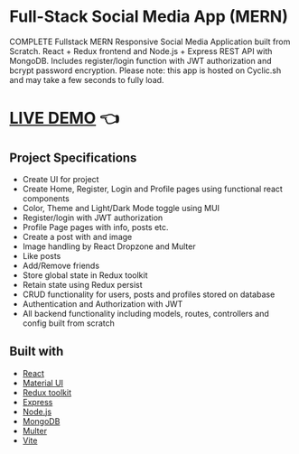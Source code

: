 # Full-Stack Social Media App (MERN)

COMPLETE Fullstack MERN Responsive Social Media Application built from Scratch. React + Redux frontend and Node.js + Express REST API with MongoDB. Includes register/login function with JWT authorization and bcrypt password encryption. Please note: this app is hosted on Cyclic.sh and may take a few seconds to fully load.

# [LIVE DEMO](https://silly-hen-tux.cyclic.app/) :point_left:

## Project Specifications

- Create UI for project
- Create Home, Register, Login and Profile pages using functional react components
- Color, Theme and Light/Dark Mode toggle using MUI
- Register/login with JWT authorization
- Profile Page pages with info, posts etc.
- Create a post with and image
- Image handling by React Dropzone and Multer
- Like posts
- Add/Remove friends
- Store global state in Redux toolkit
- Retain state using Redux persist
- CRUD functionality for users, posts and profiles stored on database
- Authentication and Authorization with JWT 
- All backend functionality including models, routes, controllers and config built from scratch

## Built with

- [React](https://reactjs.org/)
- [Material UI](https://mui.com/)
- [Redux toolkit](https://redux-toolkit.js.org/)
- [Express](https://expressjs.com/)
- [Node.js](https://nodejs.org/en/)
- [MongoDB](https://www.mongodb.com/)
- [Multer](https://www.npmjs.com/package/multer)
- [Vite](https://vitejs.dev/)
